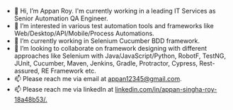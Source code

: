 - 👋 Hi, I’m Appan Roy. I'm currently working in a leading IT Services as Senior Automation QA Engineer.
- 👀 I’m interested in various test automation tools and frameworks like Web/Desktop/API/Mobile/Process Automations.
- 🌱 I’m currently working in Selenium Cucumber BDD framework.
- 💞️ I’m looking to collaborate on framework designing with different approaches like Selenium with Java/JavaScript/Python, RobotF, TestNG, JUnit, Cucumber, Maven, Jenkins, Gradle, Protractor, Cypress, Rest-assured, RE Framework etc.
- 📫 Please reach me via email at appan12345@gmail.com.
- 📫 Please reach me via linkedIn at [linkedin.com/in/appan-singha-roy-18a48b53/.](https://www.linkedin.com/in/appan-singha-roy-18a48b53/)

<!---
appan-roy/appan-roy is a ✨ special ✨ repository because its `README.md` (this file) appears on your GitHub profile.
You can click the Preview link to take a look at your changes.
--->
